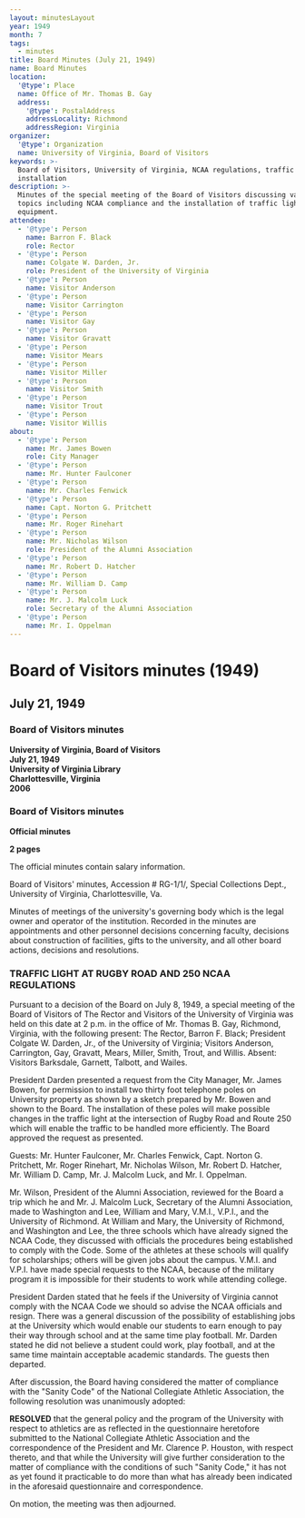 ```yaml
---
layout: minutesLayout
year: 1949
month: 7
tags:
  - minutes
title: Board Minutes (July 21, 1949)
name: Board Minutes
location:
  '@type': Place
  name: Office of Mr. Thomas B. Gay
  address:
    '@type': PostalAddress
    addressLocality: Richmond
    addressRegion: Virginia
organizer:
  '@type': Organization
  name: University of Virginia, Board of Visitors
keywords: >-
  Board of Visitors, University of Virginia, NCAA regulations, traffic light
  installation
description: >-
  Minutes of the special meeting of the Board of Visitors discussing various
  topics including NCAA compliance and the installation of traffic light
  equipment.
attendee:
  - '@type': Person
    name: Barron F. Black
    role: Rector
  - '@type': Person
    name: Colgate W. Darden, Jr.
    role: President of the University of Virginia
  - '@type': Person
    name: Visitor Anderson
  - '@type': Person
    name: Visitor Carrington
  - '@type': Person
    name: Visitor Gay
  - '@type': Person
    name: Visitor Gravatt
  - '@type': Person
    name: Visitor Mears
  - '@type': Person
    name: Visitor Miller
  - '@type': Person
    name: Visitor Smith
  - '@type': Person
    name: Visitor Trout
  - '@type': Person
    name: Visitor Willis
about:
  - '@type': Person
    name: Mr. James Bowen
    role: City Manager
  - '@type': Person
    name: Mr. Hunter Faulconer
  - '@type': Person
    name: Mr. Charles Fenwick
  - '@type': Person
    name: Capt. Norton G. Pritchett
  - '@type': Person
    name: Mr. Roger Rinehart
  - '@type': Person
    name: Mr. Nicholas Wilson
    role: President of the Alumni Association
  - '@type': Person
    name: Mr. Robert D. Hatcher
  - '@type': Person
    name: Mr. William D. Camp
  - '@type': Person
    name: Mr. J. Malcolm Luck
    role: Secretary of the Alumni Association
  - '@type': Person
    name: Mr. I. Oppelman
---
```


<!-- altadded -->
<!-- altadded -->

<!-- llmmeta -->



<!-- llmformatted -->

# Board of Visitors minutes (1949)

## July 21, 1949

### Board of Visitors minutes

**University of Virginia, Board of Visitors**\
**July 21, 1949**\
**University of Virginia Library**\
**Charlottesville, Virginia**\
**2006**

### Board of Visitors minutes

**Official minutes**

**2 pages**

The official minutes contain salary information.

Board of Visitors' minutes, Accession # RG-1/1/, Special Collections Dept., University of Virginia, Charlottesville, Va.

Minutes of meetings of the university's governing body which is the legal owner and operator of the institution. Recorded in the minutes are appointments and other personnel decisions concerning faculty, decisions about construction of facilities, gifts to the university, and all other board actions, decisions and resolutions.

### TRAFFIC LIGHT AT RUGBY ROAD AND 250 NCAA REGULATIONS

Pursuant to a decision of the Board on July 8, 1949, a special meeting of the Board of Visitors of The Rector and Visitors of the University of Virginia was held on this date at 2 p.m. in the office of Mr. Thomas B. Gay, Richmond, Virginia, with the following present: The Rector, Barron F. Black; President Colgate W. Darden, Jr., of the University of Virginia; Visitors Anderson, Carrington, Gay, Gravatt, Mears, Miller, Smith, Trout, and Willis. Absent: Visitors Barksdale, Garnett, Talbott, and Wailes.

President Darden presented a request from the City Manager, Mr. James Bowen, for permission to install two thirty foot telephone poles on University property as shown by a sketch prepared by Mr. Bowen and shown to the Board. The installation of these poles will make possible changes in the traffic light at the intersection of Rugby Road and Route 250 which will enable the traffic to be handled more efficiently. The Board approved the request as presented.

Guests: Mr. Hunter Faulconer, Mr. Charles Fenwick, Capt. Norton G. Pritchett, Mr. Roger Rinehart, Mr. Nicholas Wilson, Mr. Robert D. Hatcher, Mr. William D. Camp, Mr. J. Malcolm Luck, and Mr. I. Oppelman.

Mr. Wilson, President of the Alumni Association, reviewed for the Board a trip which he and Mr. J. Malcolm Luck, Secretary of the Alumni Association, made to Washington and Lee, William and Mary, V.M.I., V.P.I., and the University of Richmond. At William and Mary, the University of Richmond, and Washington and Lee, the three schools which have already signed the NCAA Code, they discussed with officials the procedures being established to comply with the Code. Some of the athletes at these schools will qualify for scholarships; others will be given jobs about the campus. V.M.I. and V.P.I. have made special requests to the NCAA, because of the military program it is impossible for their students to work while attending college.

President Darden stated that he feels if the University of Virginia cannot comply with the NCAA Code we should so advise the NCAA officials and resign. There was a general discussion of the possibility of establishing jobs at the University which would enable our students to earn enough to pay their way through school and at the same time play football. Mr. Darden stated he did not believe a student could work, play football, and at the same time maintain acceptable academic standards. The guests then departed.

After discussion, the Board having considered the matter of compliance with the "Sanity Code" of the National Collegiate Athletic Association, the following resolution was unanimously adopted:

**RESOLVED** that the general policy and the program of the University with respect to athletics are as reflected in the questionnaire heretofore submitted to the National Collegiate Athletic Association and the correspondence of the President and Mr. Clarence P. Houston, with respect thereto, and that while the University will give further consideration to the matter of compliance with the conditions of such "Sanity Code," it has not as yet found it practicable to do more than what has already been indicated in the aforesaid questionnaire and correspondence.

On motion, the meeting was then adjourned.
